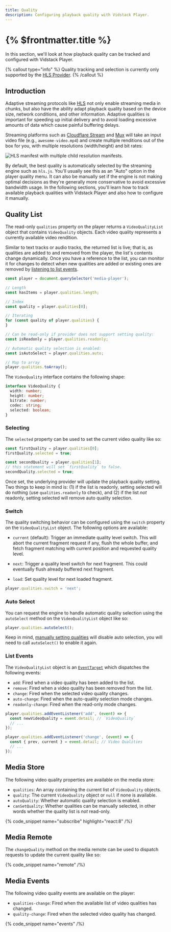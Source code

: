 ```yaml
---
title: Quality
description: Configuring playback quality with Vidstack Player.
---
```


# {% $frontmatter.title %}

In this section, we'll look at how playback quality can be tracked and configured with Vidstack
Player.

{% callout type="info" %}
Quality tracking and selection is currently only supported by the
[HLS Provider](/docs/react/player/providers/hls).
{% /callout %}

## Introduction

Adaptive streaming protocols like [HLS](https://en.wikipedia.org/wiki/HTTP_Live_Streaming) not only
enable streaming media in chunks, but also have the ability adapt playback quality based on the
device size, network conditions, and other information. Adaptive qualities is important for speeding
up initial delivery and to avoid loading excessive amounts of data which cause painful buffering
delays.

Streaming platforms such as [Cloudflare Stream](https://www.cloudflare.com/products/cloudflare-stream)
and [Mux](https://www.mux.com) will take an input video file (e.g., `awesome-video.mp4`) and create
multiple renditions out of the box for you, with multiple resolutions (width/height) and bit
rates:

![HLS manifest with multiple child resolution manifests.]($lib/img/hls-manifest.png)

By default, the best quality is automatically selected by the streaming engine such as `hls.js`.
You'll usually see this as an "Auto" option in the player quality menu. It can also be manually
set if the engine is not making optimal decisions as they're generally more conservative to
avoid excessive bandwidth usage. In the following sections, you'll learn how to track available
playback qualities with Vidstack Player and also how to configure it manually.

## Quality List

The read-only `qualities` property on the player returns a `VideoQualityList` object that contains
`VideoQuality` objects. Each video quality represents a currently available video rendition.

Similar to text tracks or audio tracks, the returned list is live; that is, as qualities are added
to and removed from the player, the list's contents change dynamically. Once you have a reference
to the list, you can monitor it for changes to detect when new qualities are added or existing
ones are removed by [listening to list events](#events).

```ts
const player = document.querySelector('media-player');

// Length
const hasItems = player.qualities.length;

// Index
const quality = player.qualities[0];

// Iterating
for (const quality of player.qualities) {
}

// Can be read-only if provider does not support setting quality:
const isReadonly = player.qualities.readonly;

// Automatic quality selection is enabled:
const isAutoSelect = player.qualities.auto;

// Map to array
player.qualities.toArray();
```

The `VideoQuality` interface contains the following shape:

```ts
interface VideoQuality {
  width: number;
  height: number;
  bitrate: number;
  codec: string;
  selected: boolean;
}
```

### Selecting

The `selected` property can be used to set the current video quality like so:

```ts
const firstQuality = player.qualities[0];
firstQuality.selected = true;

const secondQuality = player.qualities[1];
// this statement will set `firstQuality` to false.
secondQuality.selected = true;
```

Once set, the underlying provider will update the playback quality setting. Two things to keep
in mind is: (1) if the list is readonly, setting selected will do nothing (use
`qualities.readonly` to check), and (2) if the list _not_ readonly, setting selected will
remove auto quality selection.

### Switch

The quality switching behavior can be configured using the `switch` property on the
`VideoQualityList` object. The following options are available:

- `current` (default): Trigger an immediate quality level switch. This will abort the current
  fragment request if any, flush the whole buffer, and fetch fragment matching with current position
  and requested quality level.

- `next`: Trigger a quality level switch for next fragment. This could eventually flush
  already buffered next fragment.

- `load`: Set quality level for next loaded fragment.

```ts
player.qualities.switch = 'next';
```

### Auto Select

You can request the engine to handle automatic quality selection using the `autoSelect`
method on the `VideoQualityList` object like so:

```ts
player.qualities.autoSelect();
```

Keep in mind, [manually setting qualities](#selecting) will disable auto selection, you will
need to call `autoSelect()` to enable it again.

### List Events

The `VideoQualityList` object is an [`EventTarget`](https://developer.mozilla.org/en-US/docs/Web/API/EventTarget)
which dispatches the following events:

- `add`: Fired when a video quality has been added to the list.
- `remove`: Fired when a video quality has been removed from the list.
- `change`: Fired when the selected video quality changes.
- `auto-change`: Fired when the auto-quality selection mode changes.
- `readonly-change`: Fired when the read-only mode changes.

```ts
player.qualities.addEventListener('add', (event) => {
  const newVideoQuality = event.detail; // `VideoQuality`
  // ...
});

player.qualities.addEventListener('change', (event) => {
  const { prev, current } = event.detail; // Video Qualities
  // ...
});
```

## Media Store

The following video quality properties are available on the media store:

- `qualities`: An array containing the current list of `VideoQuality` objects.
- `quality`: The current `VideoQuality` object or `null` if none is available.
- `autoQuality`: Whether automatic quality selection is enabled.
- `canSetQuality`: Whether qualities can be manually selected, in other words whether the quality
  list is _not_ read-only.

{% code_snippet name="subscribe" highlight="react:8" /%}

## Media Remote

The `changeQuality` method on the media remote can be used to dispatch requests to update
the current quality like so:

{% code_snippet name="remote" /%}

## Media Events

The following video quality events are available on the player:

- `qualities-change`: Fired when the available list of video qualities has changed.
- `quality-change`: Fired when the selected video quality has changed.

{% code_snippet name="events" /%}
